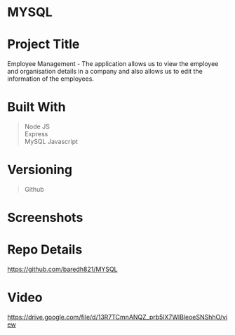 # MYSQL

# Project Title
Employee Management - The application allows us to view the employee and organisation details in a company and also allows us to edit the information of the employees.  

# Built With
>Node JS<br>
>Express<br>
>MySQL
>Javascript<br>


# Versioning 
> Github

# Screenshots



# Repo Details 
https://github.com/baredh821/MYSQL

# Video

https://drive.google.com/file/d/13R7TCmnANQZ_prb5lX7WlBleoeSNShhO/view















